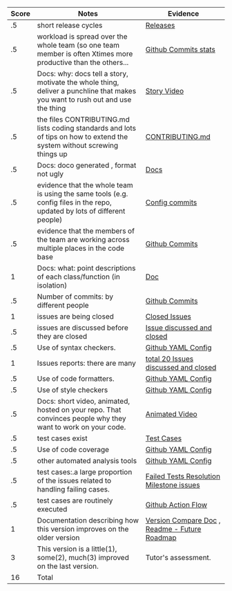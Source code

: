 |Score|Notes| Evidence|
|-|-----|---------|
|.5| short release cycles|[Releases](https://github.com/aditya4196/WolfTrack2.0/releases)|
|.5| workload is spread over the whole team (so one team member is often Xtimes more productive than the others...|[Github Commits stats](https://github.com/aditya4196/WolfTrack2.0/graphs/contributors)|
|.5|Docs: why: docs tell a story, motivate the whole thing, deliver a punchline that makes you want to rush out and use the thing |[Story Video](https://github.com/aditya4196/WolfTrack2.0#watch-wolftrack-in-action)|
|.5|the files CONTRIBUTING.md lists coding standards and lots of tips on how to extend the system without screwing things up  |[CONTRIBUTING.md](https://github.com/aditya4196/WolfTrack2.0/blob/Group10StableBranch/CONTRIBUTING.md)|
|.5|Docs: doco generated , format not ugly  |[Docs](https://github.com/aditya4196/WolfTrack2.0/tree/Group10StableBranch/docs/WolfTrackv2_Group10Docs)|
|.5|evidence that the whole team is using the same tools (e.g. config files in the repo, updated by lots of different people) |[Config commits](https://github.com/aditya4196/WolfTrack2.0/commits/Group10StableBranch/requirements.txt)|
|.5|evidence that the members of the team are working across multiple places in the code base |[Github Commits](https://github.com/aditya4196/WolfTrack2.0/commits/Group10StableBranch)|
|1|Docs: what: point descriptions of each class/function (in isolation)  |[Doc](https://github.com/aditya4196/WolfTrack2.0/blob/Group10StableBranch/docs/WolfTrackv2_Group10Docs/WolfTrack%202%20_Class:Funtion_Documentation.pdf) |
|.5|Number of commits: by different people  |[Github Commits](https://github.com/aditya4196/WolfTrack2.0/commits/Group10StableBranch)|
|1|issues are being closed | [Closed Issues](https://github.com/aditya4196/WolfTrack2.0/issues?q=is%3Aissue+is%3Aclosed)|
|.5|issues are discussed before they are closed |[Issue discussed and closed](https://github.com/aditya4196/WolfTrack2.0/issues/18)|
|.5|Use of syntax checkers. | [Github YAML Config](https://github.com/aditya4196/WolfTrack2.0/blob/Group10StableBranch/.github/workflows/main.yml)|
|1|Issues reports: there are many  |[total 20 Issues discussed and closed](https://github.com/aditya4196/WolfTrack2.0/issues?q=is%3Aissue+is%3Aclosed)|
|.5|Use of code formatters. |[Github YAML Config](https://github.com/aditya4196/WolfTrack2.0/blob/Group10StableBranch/.github/workflows/main.yml)|
|.5|Use of style checkers | [Github YAML Config](https://github.com/aditya4196/WolfTrack2.0/blob/Group10StableBranch/.github/workflows/main.yml)|
|.5|Docs: short video, animated, hosted on your repo. That convinces people why they want to work on your code. |[Animated Video](https://github.com/aditya4196/WolfTrack2.0#watch-wolftrack-in-action) |
|.5|test cases exist  | [Test Cases](https://github.com/aditya4196/WolfTrack2.0/tree/Group10StableBranch/UnitTesting)|
|.5|Use of code coverage  |[Github YAML Config](https://github.com/aditya4196/WolfTrack2.0/blob/Group10StableBranch/.github/workflows/main.yml)|
|.5|other automated analysis tools  | [Github YAML Config](https://github.com/aditya4196/WolfTrack2.0/blob/Group10StableBranch/.github/workflows/main.yml)|
|.5|test cases:.a large proportion of the issues related to handling failing cases. |[Failed Tests Resolution Milestone issues](https://github.com/aditya4196/WolfTrack2.0/issues?q=is%3Aissue+is%3Aclosed+milestone%3A%22Failed+Test+Cases+Resolution%22)|
|.5|test cases are routinely executed |[Github Action Flow](https://github.com/aditya4196/WolfTrack2.0/runs/4112812732?check_suite_focus=true)|
|1|Documentation describing how this version improves on the older version|[Version Compare Doc](https://github.com/aditya4196/WolfTrack2.0/blob/Group10StableBranch/docs/WolfTrackv2_Group10Docs/V2_improvements_than_V1.pdf) , [Readme - Future Roadmap](https://github.com/aditya4196/WolfTrack2.0#future-roadmap)| 
|3|This version is a little(1), some(2), much(3) improved on the last version.|Tutor's assessment.| 
|16| Total|
